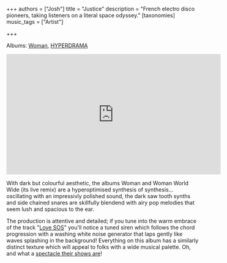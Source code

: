 +++
authors = ["Josh"]
title = "Justice"
description = "French electro disco pioneers, taking listeners on a literal space odyssey."
[taxonomies]
music_tags = ["Artist"]

+++

Albums: [Woman](https://youtube.com/playlist?list=PLH3lfNtPhUxjq0Uay1P5R9E6M2vUo4-Do&si=EFaQ2-_wG1AfsmM3), [HYPERDRAMA](https://youtube.com/playlist?list=PLH3lfNtPhUxiBreLLY42yo7gA_Ss37QlE&si=-s0tzwTF33nxqkIx)

<iframe width="560" height="315" src="https://www.youtube.com/embed/videoseries?si=0zAzKDarNyjUu8wP&amp;list=PLH3lfNtPhUxjq0Uay1P5R9E6M2vUo4-Do" title="YouTube video player" frameborder="0" allow="accelerometer; autoplay; clipboard-write; encrypted-media; gyroscope; picture-in-picture; web-share" allowfullscreen></iframe>

With dark but colourful aesthetic, the albums Woman and Woman World Wide (its live remix) are a hyperoptimised synthesis of synthesis... oscillating with an impressivly polished sound, the dark saw tooth synths and side chained snares are skillfully blendend with airy pop melodies that seem lush and spacious to the ear. 

The production is attentive and detailed; if you tune into the warm embrace of the track "[Love SOS](https://www.youtube.com/watch?v=3uOjxYYhE7I)" you'll notice a tuned siren which follows the chord progression with a washing white noise generator that laps gently like waves splashing in the background! Everything on this album has a similarly distinct texture which will appeal to folks with a wide musical palette. Oh, and what a [spectacle their shows are](https://www.youtube.com/watch?v=6MucREx-e4Q&t=380s)!

